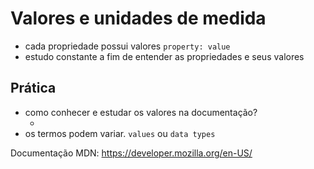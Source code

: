 # Valores e unidades de medida

* cada propriedade possui valores `property: value`
* estudo constante a fim de entender as propriedades e seus valores

## Prática

* como conhecer e estudar os valores na documentação?
  * <color> <length>
* os termos podem variar. `values` ou `data types`

Documentação MDN: https://developer.mozilla.org/en-US/